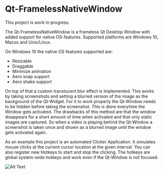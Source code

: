 # Qt-FramelessNativeWindow

This project is work in progress. 

The Qt-FramelessNativeWindow is a frameless Qt Desktop Window with added support for native OS-features.
Supported platforms are Windows 10, Macos and Unix/Linux. 

On Windows 10 the native OS features supported are:
- Resizable
- Draggable
- Minimize animation
- Aero snap support
- Aero shake support

On top of that a custom translucent blur effect is implemented. This works by taking screenshots and setting a blurred version of the image as the background of the Qt-Widget. For it to work properly the Qt-Window needs to be hidden before taking the screenshot. This is done everytime the Window gets activated. The drawbacks of this method are that the window disappears for a short amount of time when activated and that only static images are captured. So when a video is playing behind the Qt-Window a screenshot is taken once and shown as a blurred image until the window gets activated again. 

As an example this project is an automated Clicker Application. It simulates mouse clicks at the current cursor location at the given interval. You can also register new Hotkeys to start and stop the clicking. The hotkeys are global system-wide hotkeys and work even if the Qt-Window is not focused. 

![Alt Text](https://raw.githubusercontent.com/Ochrazy/Qt-FramelessNativeWindow/master/github-images/WindowsNativeFramelessWindow.gif)
